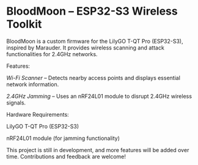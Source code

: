 # BloodMoon – ESP32-S3 Wireless Toolkit

BloodMoon is a custom firmware for the LilyGO T-QT Pro (ESP32-S3), inspired by Marauder. It provides wireless scanning and attack functionalities for 2.4GHz networks.


Features:

*Wi-Fi Scanner* – Detects nearby access points and displays essential network information.

*2.4GHz Jamming* – Uses an nRF24L01 module to disrupt 2.4GHz wireless signals.



Hardware Requirements:

LilyGO T-QT Pro (ESP32-S3)

nRF24L01 module (for jamming functionality)


This project is still in development, and more features will be added over time. Contributions and feedback are welcome! 